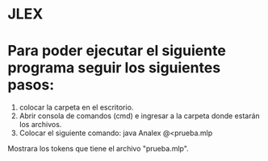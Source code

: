 # JLEX

# Para poder ejecutar el siguiente programa seguir los siguientes pasos:
1. colocar la carpeta en el escritorio.
2. Abrir consola de comandos (cmd) e ingresar a la carpeta donde estarán los archivos.
3. Colocar el siguiente comando: java Analex @<prueba.mlp

Mostrara los tokens que tiene el archivo "prueba.mlp".
